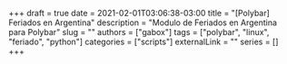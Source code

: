 +++
draft = true
date = 2021-02-01T03:06:38-03:00
title = "[Polybar] Feriados en Argentina"
description = "Modulo de Feriados en Argentina para Polybar"
slug = ""
authors = ["gabox"]
tags = ["polybar", "linux", "feriado", "python"]
categories = ["scripts"]
externalLink = ""
series = []
+++

